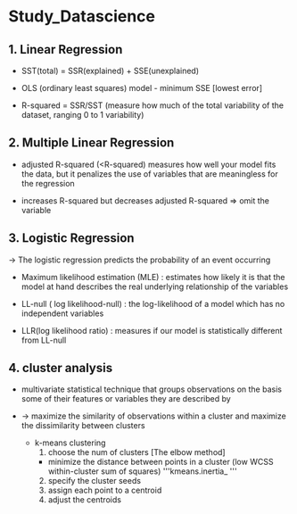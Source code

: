 # Study_Datascience

## 1. Linear Regression

* SST(total) = SSR(explained) + SSE(unexplained)

* OLS (ordinary least squares) model - minimum SSE [lowest error]

* R-squared = SSR/SST (measure how much of the total variability of the dataset, ranging 0 to 1 variability)

## 2. Multiple Linear Regression

* adjusted R-squared (<R-squared) measures how well your model fits the data, but it penalizes the use of variables that are meaningless for the regression

* increases R-squared but decreases adjusted R-squared ⇒ omit the variable

## 3. Logistic Regression
-> The logistic regression predicts the probability of an event occurring

* Maximum likelihood estimation (MLE) : estimates how likely it is that the model at hand describes the real underlying relationship of the variables

* LL-null ( log likelihood-null) : the log-likelihood of a model which has no independent variables

* LLR(log likelihood ratio) : measures if our model is statistically different from LL-null


## 4. cluster analysis 
* multivariate statistical technique that groups observations on the basis some of their features or variables they are described by

* → maximize the similarity of observations within a cluster and maximize the dissimilarity between clusters

  * k-means clustering
    1. choose the num of clusters [The elbow method]
      * minimize the distance between points in a cluster (low WCSS within-cluster sum of squares)
'''kmeans.inertia_
'''
    2. specify the cluster seeds
    3. assign each point to a centroid
    4. adjust the centroids
    
